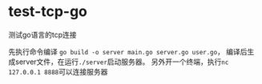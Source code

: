 # test-tcp-go
测试go语言的tcp连接

先执行命令编译 `go build -o server main.go server.go user.go`，
编译后生成server文件，在运行`./server`启动服务器。
另外开一个终端，执行`nc 127.0.0.1 8888`可以连接服务器